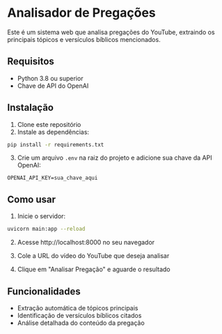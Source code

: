 # Analisador de Pregações

Este é um sistema web que analisa pregações do YouTube, extraindo os principais tópicos e versículos bíblicos mencionados.

## Requisitos

- Python 3.8 ou superior
- Chave de API do OpenAI

## Instalação

1. Clone este repositório
2. Instale as dependências:
```bash
pip install -r requirements.txt
```

3. Crie um arquivo `.env` na raiz do projeto e adicione sua chave da API OpenAI:
```
OPENAI_API_KEY=sua_chave_aqui
```

## Como usar

1. Inicie o servidor:
```bash
uvicorn main:app --reload
```

2. Acesse http://localhost:8000 no seu navegador

3. Cole a URL do vídeo do YouTube que deseja analisar

4. Clique em "Analisar Pregação" e aguarde o resultado

## Funcionalidades

- Extração automática de tópicos principais
- Identificação de versículos bíblicos citados
- Análise detalhada do conteúdo da pregação 



